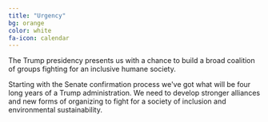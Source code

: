 ```yaml
---
title: "Urgency"
bg: orange
color: white
fa-icon: calendar
---
```


The Trump presidency presents us with a chance to build a broad coalition of groups fighting for an inclusive humane society.

Starting with the Senate confirmation process we've got what will be four long years of a Trump administration. We need to develop stronger alliances and new forms of organizing to fight for a society of inclusion and environmental sustainability.
